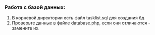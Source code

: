 ### Работа с базой данных:
1. В корневой директории есть файл tasklist.sql для создания бд.
2. Проверьте данные в файле database.php, если они отличаются - замените их.
